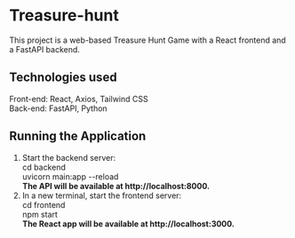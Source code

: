 # Treasure-hunt

This project is a web-based Treasure Hunt Game with a React frontend and a FastAPI backend.

## Technologies used

Front-end: React, Axios, Tailwind CSS  
Back-end: FastAPI, Python

## Running the Application

1. Start the backend server:  
   cd backend  
   uvicorn main:app --reload  
   **The API will be available at http://localhost:8000.**
2. In a new terminal, start the frontend server:  
   cd frontend  
   npm start  
   **The React app will be available at http://localhost:3000.**

